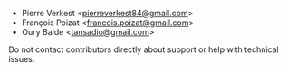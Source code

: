 - Pierre Verkest \<<pierreverkest84@gmail.com>\>
- François Poizat \<<francois.poizat@gmail.com>\>
- Oury Balde \<<tansadio@gmail.com>\>

Do not contact contributors directly about support or help with
technical issues.
